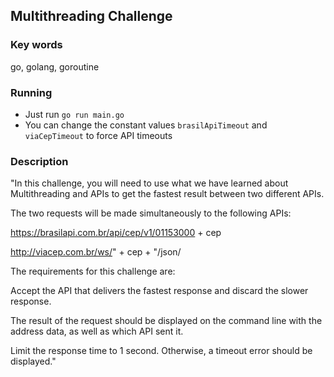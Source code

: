 ## Multithreading Challenge

### Key words

go, golang, goroutine

### Running

- Just run `go run main.go`
- You can change the constant values `brasilApiTimeout` and `viaCepTimeout` to force API timeouts

### Description

"In this challenge, you will need to use what we have learned about Multithreading and APIs to get the fastest result between two different APIs.

The two requests will be made simultaneously to the following APIs:

https://brasilapi.com.br/api/cep/v1/01153000 + cep

http://viacep.com.br/ws/" + cep + "/json/

The requirements for this challenge are:

Accept the API that delivers the fastest response and discard the slower response.

The result of the request should be displayed on the command line with the address data, as well as which API sent it.

Limit the response time to 1 second. Otherwise, a timeout error should be displayed."
